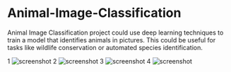 # Animal-Image-Classification
Animal Image Classification project could use deep learning techniques to train a model that identifies animals in pictures. This could be
useful for tasks like wildlife conservation or automated species identification.

1
![screenshot](Animal-Image-Classification-main/Animal-Classifier/Screenshot/Screenshot_14-3-2024_12615_localhost.jpeg)
2
![screenshot](Animal-Image-Classification-main/Animal-Classifier/Screenshot/Screenshot_14-3-2024_12219_localhost.jpeg)
3
![screenshot](Animal-Image-Classification-main/Animal-Classifier/Screenshot/Screenshot_14-3-2024_121152_localhost.jpeg)
4
![screenshot](Animal-Image-Classification-main/Animal-Classifier/Screenshot/Screenshot_14-3-2024_121010_localhost.jpeg)


